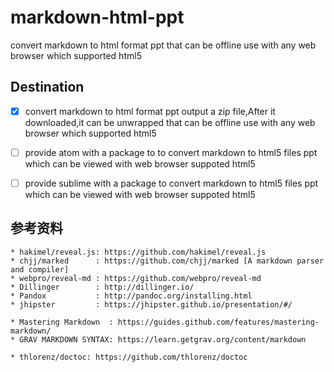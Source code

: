 # markdown-html-ppt

  convert markdown to html format ppt that can be offline use with any web browser which supported html5


## Destination

  - [x] convert markdown to html format ppt output a zip file,After it downloaded,it can be unwrapped that can be offline use with any web browser which supported html5
  - [ ] provide atom with a package to to convert markdown to html5 files ppt which can be viewed with web browser suppoted html5
  - [ ] provide sublime with a package to convert markdown to html5 files ppt which can be viewed with web browser suppoted html5



## 参考资料

    * hakimel/reveal.js: https://github.com/hakimel/reveal.js
    * chjj/marked      : https://github.com/chjj/marked [A markdown parser and compiler]
    * webpro/reveal-md : https://github.com/webpro/reveal-md
    * Dillinger        : http://dillinger.io/
    * Pandox           : http://pandoc.org/installing.html
    * jhipster         : https://jhipster.github.io/presentation/#/

    * Mastering Markdown  : https://guides.github.com/features/mastering-markdown/
    * GRAV MARKDOWN SYNTAX: https://learn.getgrav.org/content/markdown

    * thlorenz/doctoc: https://github.com/thlorenz/doctoc
